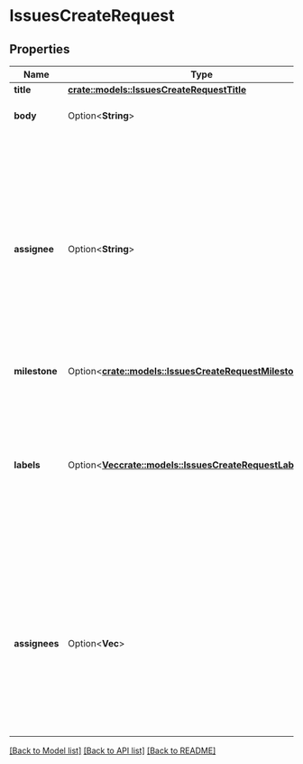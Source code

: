 # IssuesCreateRequest

## Properties

Name | Type | Description | Notes
------------ | ------------- | ------------- | -------------
**title** | [**crate::models::IssuesCreateRequestTitle**](issues_create_request_title.md) |  | 
**body** | Option<**String**> | The contents of the issue. | [optional]
**assignee** | Option<**String**> | Login for the user that this issue should be assigned to. _NOTE: Only users with push access can set the assignee for new issues. The assignee is silently dropped otherwise. **This field is deprecated.**_ | [optional]
**milestone** | Option<[**crate::models::IssuesCreateRequestMilestone**](issues_create_request_milestone.md)> |  | [optional]
**labels** | Option<[**Vec<crate::models::IssuesCreateRequestLabelsInner>**](issues_create_request_labels_inner.md)> | Labels to associate with this issue. _NOTE: Only users with push access can set labels for new issues. Labels are silently dropped otherwise._ | [optional]
**assignees** | Option<**Vec<String>**> | Logins for Users to assign to this issue. _NOTE: Only users with push access can set assignees for new issues. Assignees are silently dropped otherwise._ | [optional]

[[Back to Model list]](../README.md#documentation-for-models) [[Back to API list]](../README.md#documentation-for-api-endpoints) [[Back to README]](../README.md)


